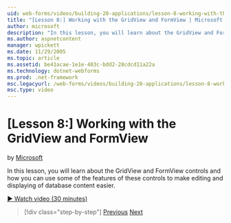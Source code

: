 ```yaml
---
uid: web-forms/videos/building-20-applications/lesson-8-working-with-the-gridview-and-formview
title: "[Lesson 8:] Working with the GridView and FormView | Microsoft Docs"
author: microsoft
description: "In this lesson, you will learn about the GridView and FormView controls and how you can use some of the features of these controls to make editing and displa..."
ms.author: aspnetcontent
manager: wpickett
ms.date: 11/29/2005
ms.topic: article
ms.assetid: be41acae-1e1e-403c-bdd2-28cdcd11a22a
ms.technology: dotnet-webforms
ms.prod: .net-framework
msc.legacyurl: /web-forms/videos/building-20-applications/lesson-8-working-with-the-gridview-and-formview
msc.type: video
---
```

[Lesson 8:] Working with the GridView and FormView
====================
by [Microsoft](https://github.com/microsoft)

In this lesson, you will learn about the GridView and FormView controls and how you can use some of the features of these controls to make editing and displaying of database content easier.

[&#9654; Watch video (30 minutes)](https://channel9.msdn.com/Blogs/ASP-NET-Site-Videos/lesson-8-working-with-the-gridview-and-formview)

> [!div class="step-by-step"]
> [Previous](lesson-7-databinding-to-user-interface-controls.md)
> [Next](watch-aspnet-development-in-action.md)
